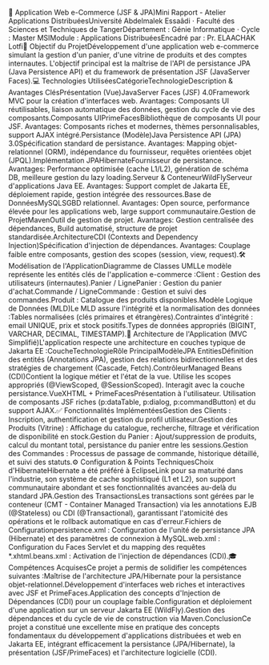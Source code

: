 🛒 Application Web e-Commerce (JSF & JPA)Mini Rapport - Atelier Applications DistribuéesUniversité Abdelmalek Essaâdi $\cdot$ Faculté des Sciences et Techniques de TangerDépartement : Génie Informatique $\cdot$ Cycle : Master MSIModule : Applications DistribuéesEncadré par : Pr. ELAACHAK Lotfi🎯 Objectif du ProjetDéveloppement d'une application web e-commerce simulant la gestion d'un panier, d'une vitrine de produits et des comptes internautes. L'objectif principal est la maîtrise de l'API de persistance JPA (Java Persistence API) et du framework de présentation JSF (JavaServer Faces).💻 Technologies UtiliséesCatégorieTechnologieDescription & Avantages ClésPrésentation (Vue)JavaServer Faces (JSF) 4.0Framework MVC pour la création d'interfaces web. Avantages: Composants UI réutilisables, liaison automatique des données, gestion du cycle de vie des composants.Composants UIPrimeFacesBibliothèque de composants UI pour JSF. Avantages: Composants riches et modernes, thèmes personnalisables, support AJAX intégré.Persistance (Modèle)Java Persistence API (JPA) 3.0Spécification standard de persistance. Avantages: Mapping objet-relationnel (ORM), indépendance du fournisseur, requêtes orientées objet (JPQL).Implémentation JPAHibernateFournisseur de persistance. Avantages: Performance optimisée (cache L1/L2), génération de schéma DB, meilleure gestion du lazy loading.Serveur & ConteneurWildFlyServeur d'applications Java EE. Avantages: Support complet de Jakarta EE, déploiement rapide, gestion intégrée des ressources.Base de DonnéesMySQLSGBD relationnel. Avantages: Open source, performance élevée pour les applications web, large support communautaire.Gestion de ProjetMavenOutil de gestion de projet. Avantages: Gestion centralisée des dépendances, Build automatisé, structure de projet standardisée.ArchitectureCDI (Contexts and Dependency Injection)Spécification d'injection de dépendances. Avantages: Couplage faible entre composants, gestion des scopes (session, view, request).🛠️ Modélisation de l'ApplicationDiagramme de Classes UMLLe modèle représente les entités clés de l'application e-commerce :Client : Gestion des utilisateurs (internautes).Panier / LignePanier : Gestion du panier d'achat.Commande / LigneCommande : Gestion et suivi des commandes.Produit : Catalogue des produits disponibles.Modèle Logique de Données (MLD)Le MLD assure l'intégrité et la normalisation des données :Tables normalisées (clés primaires et étrangères).Contraintes d'intégrité : email UNIQUE, prix et stock positifs.Types de données appropriés (BIGINT, VARCHAR, DECIMAL, TIMESTAMP).🧱 Architecture de l'Application (MVC Simplifié)L'application respecte une architecture en couches typique de Jakarta EE :CoucheTechnologieRôle PrincipalModèleJPA EntitiesDéfinition des entités (Annotations JPA), gestion des relations bidirectionnelles et des stratégies de chargement (Cascade, Fetch).ContrôleurManaged Beans (CDI)Contient la logique métier et l'état de la vue. Utilise les scopes appropriés (@ViewScoped, @SessionScoped). Interagit avec la couche persistance.VueXHTML + PrimeFacesPrésentation à l'utilisateur. Utilisation de composants JSF riches (p:dataTable, p:dialog, p:commandButton) et du support AJAX.✅ Fonctionnalités ImplémentéesGestion des Clients : Inscription, authentification et gestion du profil utilisateur.Gestion des Produits (Vitrine) : Affichage du catalogue, recherche, filtrage et vérification de disponibilité en stock.Gestion du Panier : Ajout/suppression de produits, calcul du montant total, persistance du panier entre les sessions.Gestion des Commandes : Processus de passage de commande, historique détaillé, et suivi des statuts.⚙️ Configuration & Points TechniquesChoix d'HibernateHibernate a été préféré à EclipseLink pour sa maturité dans l'industrie, son système de cache sophistiqué (L1 et L2), son support communautaire abondant et ses fonctionnalités avancées au-delà du standard JPA.Gestion des TransactionsLes transactions sont gérées par le conteneur (CMT - Container Managed Transaction) via les annotations EJB (@Stateless) ou CDI (@Transactional), garantissant l'atomicité des opérations et le rollback automatique en cas d'erreur.Fichiers de Configurationpersistence.xml : Configuration de l'unité de persistance JPA (Hibernate) et des paramètres de connexion à MySQL.web.xml : Configuration du Faces Servlet et du mapping des requêtes *.xhtml.beans.xml : Activation de l'injection de dépendances (CDI).🎓 Compétences AcquisesCe projet a permis de solidifier les compétences suivantes :Maîtrise de l'architecture JPA/Hibernate pour la persistance objet-relationnel.Développement d'interfaces web riches et interactives avec JSF et PrimeFaces.Application des concepts d'Injection de Dépendances (CDI) pour un couplage faible.Configuration et déploiement d'une application sur un serveur Jakarta EE (WildFly).Gestion des dépendances et du cycle de vie de construction via Maven.ConclusionCe projet a constitué une excellente mise en pratique des concepts fondamentaux du développement d'applications distribuées et web en Jakarta EE, intégrant efficacement la persistance (JPA/Hibernate), la présentation (JSF/PrimeFaces) et l'architecture logicielle (CDI).
